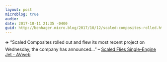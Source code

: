 ```yaml
---
layout: post
microblog: true
audio: 
date: 2017-10-11 21:35 -0400
guid: http://benhager.micro.blog/2017/10/12/scaled-composites-rolled.html
---
```

✈️ “Scaled Composites rolled out and flew its most recent project on Wednesday, the company has announced…” – [Scaled Flies Single-Engine Jet - AVweb](https://www.avweb.com/avwebflash/news/Scaled-Flies-Single-Engine-Jet-229763-1.html)
